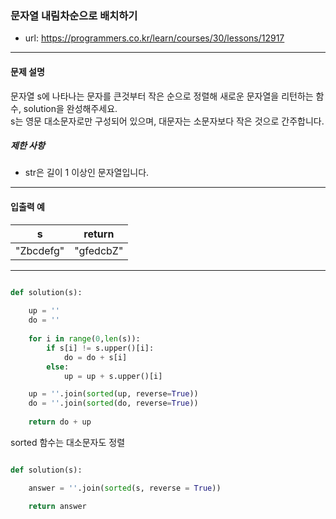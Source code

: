 ### 문자열 내림차순으로 배치하기

 - url: https://programmers.co.kr/learn/courses/30/lessons/12917
 
 --------
 
#### 문제 설명
문자열 s에 나타나는 문자를 큰것부터 작은 순으로 정렬해 새로운 문자열을 리턴하는 함수, solution을 완성해주세요.   
s는 영문 대소문자로만 구성되어 있으며, 대문자는 소문자보다 작은 것으로 간주합니다.
##### 제한 사항
 - str은 길이 1 이상인 문자열입니다.
 
--------
 
#### 입출력 예
 |s|return|
 |:---:|:---:|
 |"Zbcdefg"|"gfedcbZ"|
 
--------

```python

def solution(s):
    
    up = ''
    do = ''
    
    for i in range(0,len(s)):
        if s[i] != s.upper()[i]:
            do = do + s[i]
        else:
            up = up + s.upper()[i]

    up = ''.join(sorted(up, reverse=True))
    do = ''.join(sorted(do, reverse=True))
            
    return do + up

```

sorted 함수는 대소문자도 정렬

```python

def solution(s):

    answer = ''.join(sorted(s, reverse = True))

    return answer

```